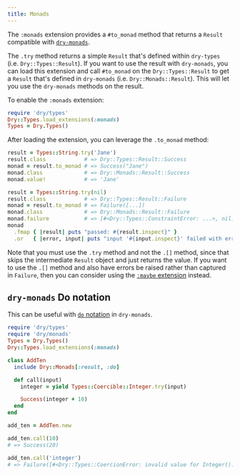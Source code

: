 ```yaml
---
title: Monads
---
```


The `:monads` extension provides a `#to_monad` method that returns a `Result` compatible with [`dry-monads`](//page/dry-monads).

The `.try` method returns a simple `Result` that's defined within `dry-types` (i.e. `Dry::Types::Result`).
If you want to use the result with `dry-monads`, you can load this extension and call `#to_monad` on the `Dry::Types::Result` to get a `Result` that's defined in `dry-monads` (i.e. `Dry::Monads::Result`). This will let you use the `dry-monads` methods on the result.

To enable the `:monads` extension:

```ruby
require 'dry/types'
Dry::Types.load_extensions(:monads)
Types = Dry.Types()
```

After loading the extension, you can leverage the `.to_monad` method:

```ruby
result = Types::String.try('Jane')
result.class            # => Dry::Types::Result::Success
monad = result.to_monad # => Success("Jane")
monad.class             # => Dry::Monads::Result::Success
monad.value!            # => 'Jane'

result = Types::String.try(nil)
result.class            # => Dry::Types::Result::Failure
monad = result.to_monad # => Failure([...])
monad.class             # => Dry::Monads::Result::Failure
monad.failure           # => [#<Dry::Types::ConstraintError: ...>, nil]
monad
  .fmap { |result| puts "passed: #{result.inspect}" }
  .or   { |error, input| puts "input '#{input.inspect}' failed with error: #{error.to_s}" }
```

Note that you must use the `.try` method and not the `.[]` method, since that skips the intermediate `Result` object and just returns the value. If you want to use the `.[]` method and also have errors be raised rather than captured in `Failure`, then you can consider using the [`:maybe` extension](//page/extensions/maybe) instead.

## `dry-monads` Do notation
This can be useful with [`do` notation](//doc/dry-monads/do-notation) in `dry-monads`.

```ruby
require 'dry/types'
require 'dry/monads'
Types = Dry.Types()
Dry::Types.load_extensions(:monads)

class AddTen
  include Dry::Monads[:result, :do]

  def call(input)
    integer = yield Types::Coercible::Integer.try(input)

    Success(integer + 10)
  end
end

add_ten = AddTen.new

add_ten.call(10)
# => Success(20)

add_ten.call('integer')
# => Failure([#<Dry::Types::CoercionError: invalid value for Integer(): "integer">, "integer"])
```
